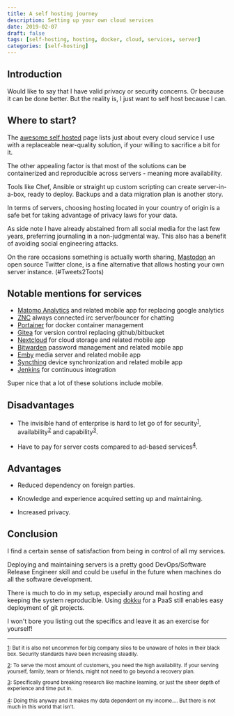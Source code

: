 ```yaml
---
title: A self hosting journey
description: Setting up your own cloud services
date: 2019-02-07
draft: false
tags: [self-hosting, hosting, docker, cloud, services, server]
categories: [self-hosting]
---
```


## Introduction


Would like to say that I have valid privacy or security concerns. Or because it can be done better.
But the reality is, I just want to self host because I can.

## Where to start?

The [awesome self hosted](https://github.com/Kickball/awesome-selfhosted) page lists just about every cloud service I use with a replaceable near-quality solution, if your willing to sacrifice a bit for it.

The other appealing factor is that most of the solutions can be containerized and reproducible across servers - meaning more availability. 

Tools like Chef, Ansible or straight up custom scripting can create server-in-a-box, ready to deploy.  Backups and a data migration plan is another story.

In terms of servers, choosing hosting located in your country of origin is a safe bet for taking advantage of privacy laws for your data.

As side note I have already abstained from all social media for the last few years, preferring journaling in a non-judgmental way. This also has a benefit of avoiding social engineering attacks. 

On the rare occasions something is actually worth sharing, [Mastodon](https://mastodon.social/) an open source Twitter clone, is a fine alternative that allows hosting your own server instance.  (#Tweets2Toots)


## Notable mentions for services

* [Matomo Analytics](https://matomo.org/) and related mobile app for replacing google analytics
* [ZNC](https://wiki.znc.in/ZNC) always connected irc server/bouncer for chatting
* [Portainer](https://www.portainer.io/) for docker container management 
* [Gitea](https://gitea.io/) for version control replacing github/bitbucket
* [Nextcloud](https://nextcloud.com/) for cloud storage and related mobile app
* [Bitwarden](https://bitwarden.com/) password management and related mobile app
* [Emby](https://emby.media/) media server and related mobile app
* [Syncthing](https://syncthing.net/) device synchronization and related mobile app
* [Jenkins](https://jenkins.io/) for continuous integration

Super nice that a lot of these solutions include mobile.

## Disadvantages

* The invisible hand of enterprise is hard to let go of for security<sup>[1](#foot1)</sup>, availability<sup>[2](#foot2)</sup> and capability<sup>[3](#foot3)</sup>.  

* Have to pay for server costs compared to ad-based services<sup>[4](#foot4)</sup>.


## Advantages

* Reduced dependency on foreign parties.

* Knowledge and experience acquired setting up and maintaining.

* Increased privacy.


## Conclusion

I find a certain sense of satisfaction from being in control of all my services.

Deploying and maintaining servers is a pretty good DevOps/Software Release Engineer skill and could be useful in the future when machines do all the software development.

There is much to do in my setup, especially around mail hosting and keeping the system reproducible.  Using [dokku](http://dokku.viewdocs.io/dokku/) for a PaaS still enables easy deployment of git projects.

I won't bore you listing out the specifics and leave it as an exercise for yourself!

<hr>

<small>
<a href="#foot1">1</a>: But it is also not uncommon for big company silos to be unaware of holes in their black box.  Security standards have been increasing steadily.

<a href="#foot2">2</a>: To serve the most amount of customers, you need the high availability.  If your serving yourself, family, team or friends, might not need to go beyond a recovery plan.

<a href="#foot3">3</a>: Specifically ground breaking research like machine learning, or just the sheer depth of experience and time put in.

<a href="#foot4">4</a>: Doing this anyway and it makes my data dependent on my income.... But there is not much in this world that isn't. 
</small>

